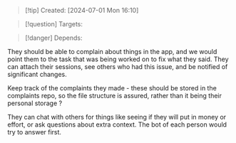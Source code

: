 
>[!tip] Created: [2024-07-01 Mon 16:10]

>[!question] Targets: 

>[!danger] Depends: 

They should be able to complain about things in the app, and we would point them to the task that was being worked on to fix what they said.  They can attach their sessions, see others who had this issue, and be notified of significant changes.

Keep track of the complaints they made - these should be stored in the complaints repo, so the file structure is assured, rather than it being their personal storage ?

They can chat with others for things like seeing if they will put in money or effort, or ask questions about extra context.  The bot of each person would try to answer first.